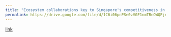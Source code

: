 ```yaml
---
title: "Ecosystem collaborations key to Singapore's competitiveness in robotics: Dr Tan See Leng"
permalink: https://drive.google.com/file/d/1C6i06pnPSe0zVGF1nmTRnOWQFjnb_zGc/view
---
```

[link](https://drive.google.com/file/d/1C6i06pnPSe0zVGF1nmTRnOWQFjnb_zGc/view)
